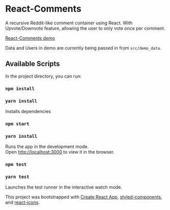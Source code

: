 # React-Comments
A recursive Reddit-like comment container using React. With Upvote/Downvote feature, allowing the user to only vote once per comment. 

[React-Comments demo](https://imgur.com/a/3pF9sb7)

Data and Users in demo are currently being passed in from `src/demo_data`.

## Available Scripts

In the project directory, you can run:
### `npm install`
### `yarn install`

Installs dependencies

### `npm start`
### `yarn install`

Runs the app in the development mode.<br>
Open [http://localhost:3000](http://localhost:3000) to view it in the browser.


### `npm test`
### `yarn test`

Launches the test runner in the interactive watch mode.<br>



This project was bootstrapped with [Create React App](https://github.com/facebookincubator/create-react-app), [styled-components](https://www.styled-components.com/), and [react-icons](https://gorangajic.github.io/react-icons/).
